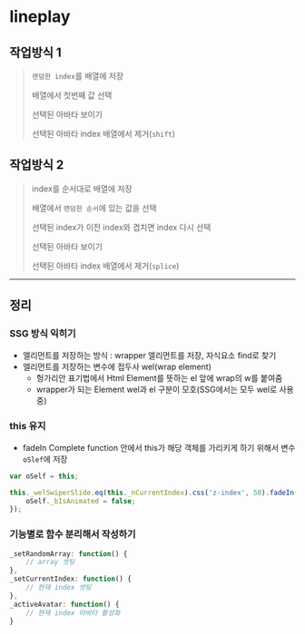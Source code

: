 # lineplay

## 작업방식 1

> `랜덤한 index`를 배열에 저장
> 
> 배열에서 첫번째 값 선택
> 
> 선택된 아바타 보이기
> 
> 선택된 아바타 index 배열에서 제거(`shift`)

## 작업방식 2

> index를 순서대로 배열에 저장
> 
> 배열에서 `랜덤한 순서`에 있는 값을 선택
> 
> 선택된 index가 이전 index와 겹치면 index 다시 선택
> 
> 선택된 아바타 보이기
> 
> 선택된 아바타 index 배열에서 제거(`splice`)

------------

## 정리

### SSG 방식 익히기

* 엘리먼트를 저장하는 방식 : wrapper 엘리먼트를 저장, 자식요소 find로 찾기
* 엘리먼트를 저장하는 변수에 접두사 wel(wrap element)
	* 헝가리안 표기법에서 Html Element를 뜻하는 el 앞에 wrap의 w를 붙여줌
	* wrapper가 되는 Element wel과 el 구분이 모호(SSG에서는 모두 wel로 사용 중)

### this 유지

* fadeIn Complete function 안에서 this가 해당 객체를 가리키게 하기 위해서 변수 `oSlef`에 저장

```javascript
var oSelf = this;

this._welSwiperSlide.eq(this._nCurrentIndex).css('z-index', 50).fadeIn(400, function(){
	oSelf._bIsAnimated = false;
});
```

### 기능별로 함수 분리해서 작성하기
```javascript
_setRandomArray: function() {
	// array 셋팅
},
_setCurrentIndex: function() {
	// 현재 index 셋팅
},
_activeAvatar: function() {
	// 현재 index 아바타 활성화
}
```
